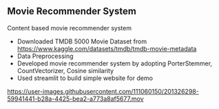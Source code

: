 ## Movie Recommender System
Content based movie recommender system
* Downloaded TMDB 5000 Movie Dataset from https://www.kaggle.com/datasets/tmdb/tmdb-movie-metadata
* Data Preprocessing
* Developed movie recommender system by adopting PorterStemmer, CountVectorizer, Cosine similarity
* Used streamlit to build simple website for demo

https://user-images.githubusercontent.com/111060150/201326298-59941441-b28a-4425-bea2-a773a8af5677.mov

